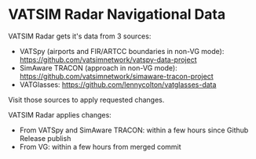 # VATSIM Radar Navigational Data

VATSIM Radar gets it's data from 3 sources:
- VATSpy (airports and FIR/ARTCC boundaries in non-VG mode): https://github.com/vatsimnetwork/vatspy-data-project
- SimAware TRACON (approach in non-VG mode): https://github.com/vatsimnetwork/simaware-tracon-project
- VATGlasses: https://github.com/lennycolton/vatglasses-data

Visit those sources to apply requested changes.

VATSIM Radar applies changes:
- From VATSpy and SimAware TRACON: within a few hours since Github Release publish
- From VG: within a few hours from merged commit
